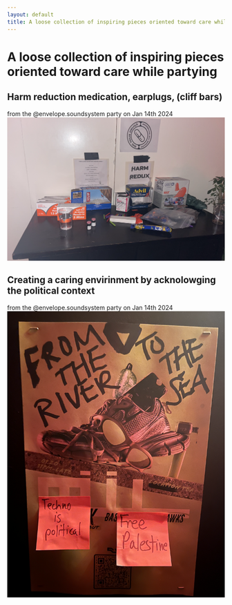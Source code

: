 ```yaml
---
layout: default
title: A loose collection of inspiring pieces oriented toward care while partying
---
```

# A loose collection of inspiring pieces oriented toward care while partying


## Harm reduction medication, earplugs, (cliff bars)
from the @envelope.soundsystem party on Jan 14th 2024
![](media/cleanshot_2024-01-15-at-08-55-17@2x.png)

## Creating a caring envirinment by acknolowging the political context
from the @envelope.soundsystem party on Jan 14th 2024
![](media/cleanshot_2024-01-15-at-08-57-03@2x.png)